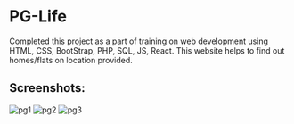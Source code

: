 # PG-Life

Completed this project as a part of training on web development using HTML, CSS, BootStrap, PHP, SQL, JS, React. This website helps to find out homes/flats on location provided.

## Screenshots:
![pg1](https://github.com/SuchitGaidhane/PG-Life/assets/131668852/e8715855-5411-4421-a64d-05cd8a3e4ce9)
![pg2](https://github.com/SuchitGaidhane/PG-Life/assets/131668852/389e53c8-9731-4d02-9801-4c96679b9b27)
![pg3](https://github.com/SuchitGaidhane/PG-Life/assets/131668852/383e472c-2026-4fde-8069-c51b7ddf0f60)
